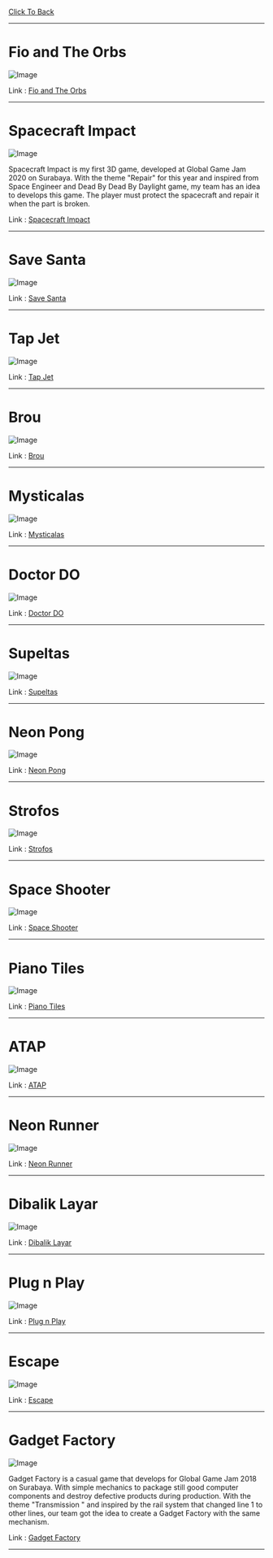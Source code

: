 [Click To Back](../)

***

# Fio and The Orbs

![Image](/images/game/fio-and-the-orbs.png)



Link : [Fio and The Orbs](#)

***

# Spacecraft Impact

![Image](/images/game/spacecraft-impact.png)

Spacecraft Impact is my first 3D game, developed at Global Game Jam 2020 on Surabaya. With the theme "Repair" for this year and inspired
from Space Engineer and Dead By Dead By Daylight game, my team has an idea to develops this game. The player must
protect the spacecraft and repair it when the part is broken.

Link : [Spacecraft Impact](https://globalgamejam.org/2020/games/spacecraft-impact-6)

***

# Save Santa

![Image](/images/game/save-santa.png)



Link : [Save Santa](#)

***

# Tap Jet

![Image](/images/game/tap-jet.png)



Link : [Tap Jet](#)

***

# Brou

![Image](/images/game/brou.png)



Link : [Brou](#)

***

# Mysticalas

![Image](/images/game/mysticalas.png)



Link : [Mysticalas](#)

***

# Doctor DO

![Image](/images/game/doctor-do.png)



Link : [Doctor DO](#)

***

# Supeltas

![Image](/images/game/supeltas.png)



Link : [Supeltas](#)

***

# Neon Pong

![Image](/images/game/neon-pong.png)



Link : [Neon Pong](#)

***

# Strofos

![Image](/images/game/strofos.png)



Link : [Strofos](#)

***

# Space Shooter

![Image](/images/game/space-shooter.png)



Link : [Space Shooter](#)

***

# Piano Tiles

![Image](/images/game/piano-tiles.png)



Link : [Piano Tiles](#)

***

# ATAP

![Image](/images/game/atap.png)



Link : [ATAP](https://globalgamejam.org/2019/games/atap)

***

# Neon Runner

![Image](/images/game/neon-runner.png)



Link : [Neon Runner](#)

***

# Dibalik Layar

![Image](/images/game/dibalik-layar.png)



Link : [Dibalik Layar](#)

***

# Plug n Play

![Image](/images/game/plug-n-play.png)



Link : [Plug n Play](#)

***

# Escape

![Image](/images/game/escape.png)



Link : [Escape](#)

***

# Gadget Factory

![Image](/images/game/gadget-factory.png)

Gadget Factory is a casual game that develops for Global Game Jam 2018 on Surabaya.
With simple mechanics to package still good computer components and destroy defective 
products during production. With the theme  "Transmission " and inspired by the rail system 
that changed line 1 to other lines, our team got the idea to create a Gadget Factory with the same mechanism.

Link : [Gadget Factory](https://globalgamejam.org/2018/games/gadget-factory)

***